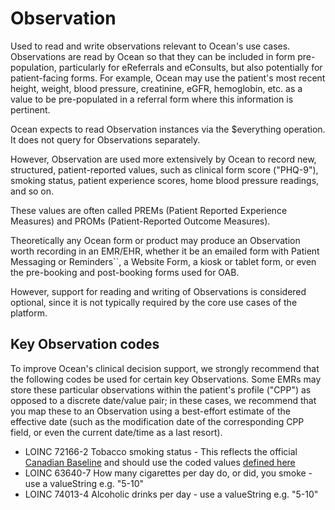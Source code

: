 # Observation

Used to read and write observations relevant to Ocean's use cases. Observations are read by Ocean so that they can be included in form pre-population, particularly for eReferrals and eConsults, but also potentially for patient-facing forms. For example, Ocean may use the patient's most recent height, weight, blood pressure, creatinine, eGFR, hemoglobin, etc. as a value to be pre-populated in a referral form where this information is pertinent.

Ocean expects to read Observation instances via the $everything operation. It does not query for Observations separately.

However, Observation are used more extensively by Ocean to record new, structured, patient-reported values, such as clinical form score ("PHQ-9"), smoking status, patient experience scores, home blood pressure readings, and so on.

These values are often called PREMs (Patient Reported Experience Measures) and PROMs (Patient-Reported Outcome Measures).

Theoretically any Ocean form or product may produce an Observation worth recording in an EMR/EHR, whether it be an emailed form with Patient Messaging or Reminders``, a Website Form, a kiosk or tablet form, or even the pre-booking and post-booking forms used for OAB.

However, support for reading and writing of Observations is considered optional, since it is not typically required by the core use cases of the platform.

## Key Observation codes

To improve Ocean's clinical decision support, we strongly recommend that the following codes be used for certain key Observations. Some EMRs may store these particular observations within the patient's profile ("CPP") as opposed to a discrete date/value pair; in these cases, we recommend that you map these to an Observation using a best-effort estimate of the effective date (such as the modification date of the corresponding CPP field, or even the current date/time as a last resort).

- LOINC 72166-2 Tobacco smoking status - This reflects the official [Canadian Baseline](https://build.fhir.org/ig/HL7-Canada/ca-baseline/StructureDefinition-profile-smokingstatus.html) and should use the coded values [defined here](http://hl7.org/fhir/uv/ips/STU1/ValueSet-current-smoking-status-uv-ips.html)
- LOINC 63640-7 How many cigarettes per day do, or did, you smoke - use a valueString e.g. "5-10"
- LOINC 74013-4 Alcoholic drinks per day - use a valueString e.g. "5-10"
